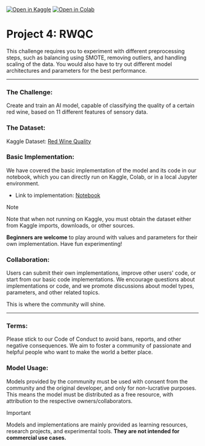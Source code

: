 [![Open in Kaggle](https://kaggle.com/static/images/open-in-kaggle.svg)](https://www.kaggle.com/kernels/welcome?src=https://github.com/Infinitode/OPEN-ARC/blob/main/Project-4-RWQC/project-4-rwqc.ipynb)
[![Open in Colab](https://colab.research.google.com/assets/colab-badge.svg)](https://colab.research.google.com/github/Infinitode/OPEN-ARC/blob/main/Project-4-RWQC/project-4-rwqc.ipynb)

# Project 4: RWQC

This challenge requires you to experiment with different preprocessing steps, such as balancing using SMOTE, removing outliers, and handling scaling of the data. You would also have to try out different model architectures and parameters for the best performance.

---

### The Challenge:
Create and train an AI model, capable of classifying the quality of a certain red wine, based on 11 different features of sensory data.

### The Dataset:
Kaggle Dataset: 
[Red Wine Quality](https://www.kaggle.com/datasets/uciml/red-wine-quality-cortez-et-al-2009)

### Basic Implementation:
We have covered the basic implementation of the model and its code in our notebook, which you can directly run on Kaggle, Colab, or in a local Jupyter environment.

- Link to implementation: [Notebook](project-4-rwqc.ipynb)

> [!NOTE]
> Note that when not running on Kaggle, you must obtain the dataset either from Kaggle imports, downloads, or other sources.

**Beginners are welcome** to play around with values and parameters for their own implementation. Have fun experimenting!

### Collaboration:
Users can submit their own implementations, improve other users' code, or start from our basic code implementations. We encourage questions about implementations or code, and we promote discussions about model types, parameters, and other related topics.

This is where the community will shine.

---

### Terms:
Please stick to our Code of Conduct to avoid bans, reports, and other negative consequences. We aim to foster a community of passionate and helpful people who want to make the world a better place.

### Model Usage:
Models provided by the community must be used with consent from the community and the original developer, and only for non-lucrative purposes. This means the model must be distributed as a free resource, with attribution to the respective owners/collaborators.

> [!IMPORTANT]
> Models and implementations are mainly provided as learning resources, research projects, and experimental tools. **They are not intended for commercial use cases.**